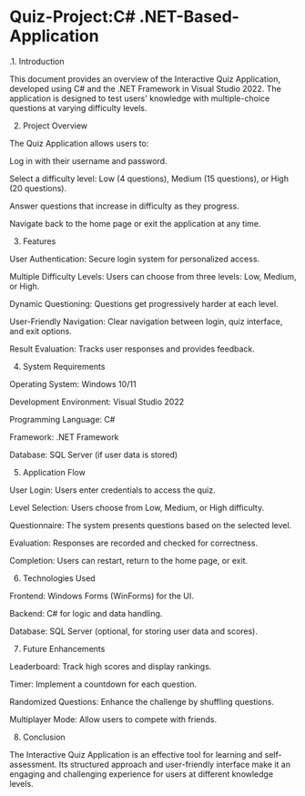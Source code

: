 # Quiz-Project:C# .NET-Based-Application
.1. Introduction

This document provides an overview of the Interactive Quiz Application, developed using C# and the .NET Framework in Visual Studio 2022. The application is designed to test users' knowledge with multiple-choice questions at varying difficulty levels.

2. Project Overview

The Quiz Application allows users to:

Log in with their username and password.

Select a difficulty level: Low (4 questions), Medium (15 questions), or High (20 questions).

Answer questions that increase in difficulty as they progress.

Navigate back to the home page or exit the application at any time.

3. Features

User Authentication: Secure login system for personalized access.

Multiple Difficulty Levels: Users can choose from three levels: Low, Medium, or High.

Dynamic Questioning: Questions get progressively harder at each level.

User-Friendly Navigation: Clear navigation between login, quiz interface, and exit options.

Result Evaluation: Tracks user responses and provides feedback.

4. System Requirements

Operating System: Windows 10/11

Development Environment: Visual Studio 2022

Programming Language: C#

Framework: .NET Framework

Database: SQL Server (if user data is stored)

5. Application Flow

User Login: Users enter credentials to access the quiz.

Level Selection: Users choose from Low, Medium, or High difficulty.

Questionnaire: The system presents questions based on the selected level.

Evaluation: Responses are recorded and checked for correctness.

Completion: Users can restart, return to the home page, or exit.

6. Technologies Used

Frontend: Windows Forms (WinForms) for the UI.

Backend: C# for logic and data handling.

Database: SQL Server (optional, for storing user data and scores).

7. Future Enhancements

Leaderboard: Track high scores and display rankings.

Timer: Implement a countdown for each question.

Randomized Questions: Enhance the challenge by shuffling questions.

Multiplayer Mode: Allow users to compete with friends.

8. Conclusion

The Interactive Quiz Application is an effective tool for learning and self-assessment. Its structured approach and user-friendly interface make it an engaging and challenging experience for users at different knowledge levels.
